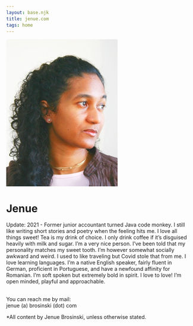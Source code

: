 ```yaml
---
layout: base.njk
title: jenue.com
tags: home
---
```


<div class="about">
	<img src="/static/img/j2.jpg" width="300" heigt="397"/>
	<div class="aboutText">
		<h1>Jenue</h1>
        <p> Update: 2021 -  Former junior accountant turned Java code monkey. I still like writing short stories and poetry when the feeling hits me. I love all things sweet! Tea is my drink of choice. I only drink coffee if it’s disguised heavily with milk and sugar. I’m a very nice person. I’ve been told that my personality matches my sweet tooth. I’m however somewhat socially awkward and weird. I used to like traveling but Covid stole that from me. I love learning languages. I’m a native English speaker, fairly fluent in German, proficient in Portuguese, and have a newfound affinity for Romanian. I’m soft spoken but extremely bold in spirit. I love to love! I’m open minded, playful and approachable. <br/><br/>
		</p>
		<p>
			<p>You can reach me by mail: <br/>jenue (a) brosinski (dot) com</p>
			*All content by Jenue Brosinski, unless otherwise stated.
		</p>
	</div>
</div>    
